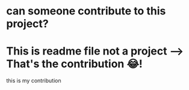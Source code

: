 # can someone contribute to this project?
# This is readme file not a project --> That's the contribution 😂!

this is my contribution